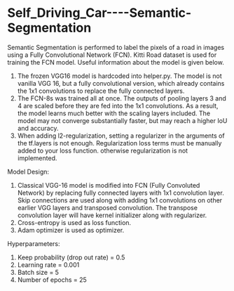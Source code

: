 # Self_Driving_Car----Semantic-Segmentation

Semantic Segmentation is performed to label the pixels of a road in images using a Fully Convolutional Network (FCN). Kitti Road dataset is used for training the FCN model. Useful information about the model is given below.

1. The frozen VGG16 model is hardcoded into helper.py. The model is not vanilla VGG 16, but a fully convolutional version, which already contains the 1x1 convolutions to replace the fully connected layers.
2. The FCN-8s was trained all at once. The outputs of pooling layers 3 and 4 are scaled before they are fed into the 1x1 convolutions. As a result, the model learns much better with the scaling layers included. The model may not converge substantially faster, but may reach a higher IoU and accuracy.
3. When adding l2-regularization, setting a regularizer in the arguments of the tf.layers is not enough. Regularization loss terms must be manually added to your loss function. otherwise regularization is not implemented.

Model Design:

1. Classical VGG-16 model is modified into FCN (Fully Convoluted Network) by replacing fully connected layers with 1x1 convolution layer. Skip connections are used along with adding 1x1 convolutions on other earlier VGG layers and transposed convolution. The transpose convolution layer will have kernel initializer along with regularizer.
2. Cross-entropy is used as loss function.
3. Adam optimizer is used as optimizer.

Hyperparameters:

1. Keep probability (drop out rate) = 0.5
2. Learning rate = 0.001
3. Batch size = 5
4. Number of epochs = 25
